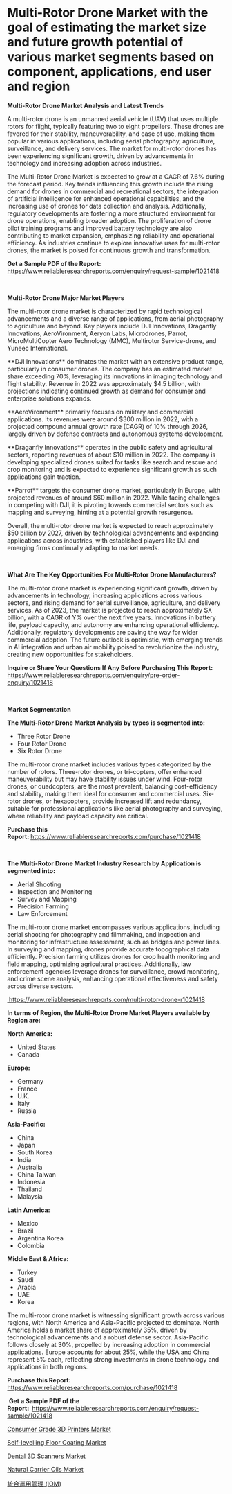 <p><h1>Multi-Rotor Drone Market with the goal of estimating the market size and future growth potential of various market segments based on component, applications, end user and region</h1></p><p><strong>Multi-Rotor Drone Market Analysis and Latest Trends</strong></p>
<p><p>A multi-rotor drone is an unmanned aerial vehicle (UAV) that uses multiple rotors for flight, typically featuring two to eight propellers. These drones are favored for their stability, maneuverability, and ease of use, making them popular in various applications, including aerial photography, agriculture, surveillance, and delivery services. The market for multi-rotor drones has been experiencing significant growth, driven by advancements in technology and increasing adoption across industries.</p><p>The Multi-Rotor Drone Market is expected to grow at a CAGR of 7.6% during the forecast period. Key trends influencing this growth include the rising demand for drones in commercial and recreational sectors, the integration of artificial intelligence for enhanced operational capabilities, and the increasing use of drones for data collection and analysis. Additionally, regulatory developments are fostering a more structured environment for drone operations, enabling broader adoption. The proliferation of drone pilot training programs and improved battery technology are also contributing to market expansion, emphasizing reliability and operational efficiency. As industries continue to explore innovative uses for multi-rotor drones, the market is poised for continuous growth and transformation.</p></p>
<p><strong>Get a Sample PDF of the Report:&nbsp;</strong> <a href="https://www.reliableresearchreports.com/enquiry/request-sample/1021418">https://www.reliableresearchreports.com/enquiry/request-sample/1021418</a></p>
<p>&nbsp;</p>
<p><strong>Multi-Rotor Drone Major Market Players</strong></p>
<p><p>The multi-rotor drone market is characterized by rapid technological advancements and a diverse range of applications, from aerial photography to agriculture and beyond. Key players include DJI Innovations, Draganfly Innovations, AeroVironment, Aeryon Labs, Microdrones, Parrot, MicroMultiCopter Aero Technology (MMC), Multirotor Service-drone, and Yuneec International.</p><p>**DJI Innovations** dominates the market with an extensive product range, particularly in consumer drones. The company has an estimated market share exceeding 70%, leveraging its innovations in imaging technology and flight stability. Revenue in 2022 was approximately $4.5 billion, with projections indicating continued growth as demand for consumer and enterprise solutions expands.</p><p>**AeroVironment** primarily focuses on military and commercial applications. Its revenues were around $300 million in 2022, with a projected compound annual growth rate (CAGR) of 10% through 2026, largely driven by defense contracts and autonomous systems development.</p><p>**Draganfly Innovations** operates in the public safety and agricultural sectors, reporting revenues of about $10 million in 2022. The company is developing specialized drones suited for tasks like search and rescue and crop monitoring and is expected to experience significant growth as such applications gain traction.</p><p>**Parrot** targets the consumer drone market, particularly in Europe, with projected revenues of around $60 million in 2022. While facing challenges in competing with DJI, it is pivoting towards commercial sectors such as mapping and surveying, hinting at a potential growth resurgence.</p><p>Overall, the multi-rotor drone market is expected to reach approximately $50 billion by 2027, driven by technological advancements and expanding applications across industries, with established players like DJI and emerging firms continually adapting to market needs.</p></p>
<p>&nbsp;</p>
<p><strong>What Are The Key Opportunities For Multi-Rotor Drone Manufacturers?</strong></p>
<p><p>The multi-rotor drone market is experiencing significant growth, driven by advancements in technology, increasing applications across various sectors, and rising demand for aerial surveillance, agriculture, and delivery services. As of 2023, the market is projected to reach approximately $X billion, with a CAGR of Y% over the next five years. Innovations in battery life, payload capacity, and autonomy are enhancing operational efficiency. Additionally, regulatory developments are paving the way for wider commercial adoption. The future outlook is optimistic, with emerging trends in AI integration and urban air mobility poised to revolutionize the industry, creating new opportunities for stakeholders.</p></p>
<p><strong>Inquire or Share Your Questions If Any Before Purchasing This Report:</strong> <a href="https://www.reliableresearchreports.com/enquiry/pre-order-enquiry/1021418">https://www.reliableresearchreports.com/enquiry/pre-order-enquiry/1021418</a></p>
<p>&nbsp;</p>
<p><strong>Market Segmentation</strong></p>
<p><strong>The Multi-Rotor Drone Market Analysis by types is segmented into:</strong></p>
<p><ul><li>Three Rotor Drone</li><li>Four Rotor Drone</li><li>Six Rotor Drone</li></ul></p>
<p><p>The multi-rotor drone market includes various types categorized by the number of rotors. Three-rotor drones, or tri-copters, offer enhanced maneuverability but may have stability issues under wind. Four-rotor drones, or quadcopters, are the most prevalent, balancing cost-efficiency and stability, making them ideal for consumer and commercial uses. Six-rotor drones, or hexacopters, provide increased lift and redundancy, suitable for professional applications like aerial photography and surveying, where reliability and payload capacity are critical.</p></p>
<p><strong>Purchase this Report:&nbsp;</strong><a href="https://www.reliableresearchreports.com/purchase/1021418">https://www.reliableresearchreports.com/purchase/1021418</a></p>
<p>&nbsp;</p>
<p><strong>The Multi-Rotor Drone Market Industry Research by Application is segmented into:</strong></p>
<p><ul><li>Aerial Shooting</li><li>Inspection and Monitoring</li><li>Survey and Mapping</li><li>Precision Farming</li><li>Law Enforcement</li></ul></p>
<p><p>The multi-rotor drone market encompasses various applications, including aerial shooting for photography and filmmaking, and inspection and monitoring for infrastructure assessment, such as bridges and power lines. In surveying and mapping, drones provide accurate topographical data efficiently. Precision farming utilizes drones for crop health monitoring and field mapping, optimizing agricultural practices. Additionally, law enforcement agencies leverage drones for surveillance, crowd monitoring, and crime scene analysis, enhancing operational effectiveness and safety across diverse sectors.</p></p>
<p><a href="https://www.reliableresearchreports.com/multi-rotor-drone-r1021418">&nbsp;https://www.reliableresearchreports.com/multi-rotor-drone-r1021418</a></p>
<p><strong>In terms of Region, the Multi-Rotor Drone Market Players available by Region are:</strong></p>
<p>
    <p> <strong> North America: </strong>
        <ul>
            <li>United States</li>
            <li>Canada</li>
        </ul>
        </p> 
    <p> <strong> Europe: </strong>
        <ul>
            <li>Germany</li>
            <li>France</li>
            <li>U.K.</li>
            <li>Italy</li>
            <li>Russia</li>
        </ul>
        </p> 
    <p> <strong> Asia-Pacific: </strong>
        <ul>
            <li>China</li>
            <li>Japan</li>
            <li>South Korea</li>
            <li>India</li>
            <li>Australia</li>
            <li>China Taiwan</li>
            <li>Indonesia</li>
            <li>Thailand</li>
            <li>Malaysia</li>
        </ul>
        </p> 
    <p> <strong> Latin America: </strong>
        <ul>
            <li>Mexico</li>
            <li>Brazil</li>
            <li>Argentina Korea</li>
            <li>Colombia</li>
        </ul>
        </p> 
    <p> <strong> Middle East & Africa: </strong>
        <ul>
            <li>Turkey</li>
            <li>Saudi</li>
            <li>Arabia</li>
            <li>UAE</li>
            <li>Korea</li>
        </ul>
    </p>
    </p>
<p><p>The multi-rotor drone market is witnessing significant growth across various regions, with North America and Asia-Pacific projected to dominate. North America holds a market share of approximately 35%, driven by technological advancements and a robust defense sector. Asia-Pacific follows closely at 30%, propelled by increasing adoption in commercial applications. Europe accounts for about 25%, while the USA and China represent 5% each, reflecting strong investments in drone technology and applications in both regions.</p></p>
<p><strong>Purchase this Report: </strong><a href="https://www.reliableresearchreports.com/purchase/1021418">https://www.reliableresearchreports.com/purchase/1021418</a></p>
<p>&nbsp;<strong>Get a Sample PDF of the Report:&nbsp;&nbsp;</strong><a href="https://www.reliableresearchreports.com/enquiry/request-sample/1021418">https://www.reliableresearchreports.com/enquiry/request-sample/1021418</a></p>
<p><strong></strong></p>
<p><p><a href="https://medium.com/@jessiealker56776d/an-in-depth-analysis-of-the-global-consumer-grade-3d-printers-market-scope-and-its-rapid-growing-11-3118bee6dfe7">Consumer Grade 3D Printers Market</a></p><p><a href="https://medium.com/@jessiealker56776d/the-market-study-covers-the-self-levelling-floor-coating-market-across-various-segments-2c6f3d6dc0ae">Self-levelling Floor Coating Market</a></p><p><a href="https://github.com/jordond5lezama/Market-Research-Report-List-1/blob/main/dental-3d-scanners-market.md">Dental 3D Scanners Market</a></p><p><a href="https://issuu.com/reportprime-2/docs/natural-carrier-oils-market-size-20_0821e45cbbc312">Natural Carrier Oils Market</a></p><p><a href="https://medium.com/@georgeannauce/integrated-operations-management-iom-market-%E3%81%AF-%E3%82%B3%E3%82%B9%E3%83%88%E7%AE%A1%E7%90%86%E3%81%A8%E5%8A%B9%E7%8E%87%E5%90%91%E4%B8%8A%E3%82%92%E5%84%AA%E5%85%88%E3%81%97%E3%81%BE%E3%81%99-%E3%81%95%E3%82%89%E3%81%AB-%E5%A0%B1%E5%91%8A%E6%9B%B8%E3%81%AF%E5%B8%82%E5%A0%B4%E3%81%AE%E9%9C%80%E8%A6%81%E9%9D%A2%E3%81%A8%E4%BE%9B%E7%B5%A6%E9%9D%A2%E3%81%AE%E4%B8%A1%E6%96%B9%E3%82%92%E3%82%AB%E3%83%90%E3%83%BC%E3%81%97%E3%81%A6%E3%81%84%E3%81%BE%E3%81%99-01266521c287">統合運用管理 (IOM)</a></p></p>